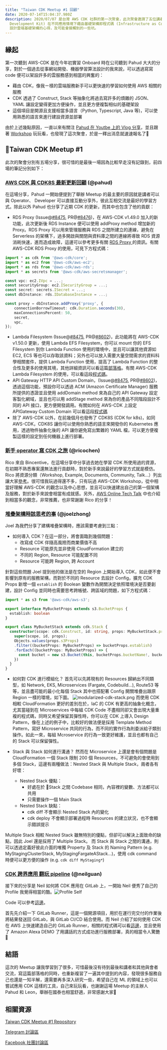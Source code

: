 ```yaml
---
title: "Taiwan CDK Meetup #1 回顧"
date: 2020-07-14T15:04:37.980Z
description: 2020/07/07 是台灣 AWS CDK 社群的第一次聚會，此次聚會邀請了五位講者分享使用 CDK (Cloud
  Development Kit) 在不同應用情境下藉由基礎架構即程式碼 (Infrastructure as Code，IaC)
  設計雲端基礎架構的心得，及可能會接觸到的一些坑。
---
```

## 緣起

第一次聽到 AWS-CDK 是在今年初實習 Onboard 時在公司聽到 Pahud 大大的分享，對於一個過去從事網站開發、機器學習算法設計的我來說，可以透過寫寫 code 便可以架設許多的雲服務感到相當的興奮的：

* 藉由 CDK，像我ㄧ樣的雲端服務新手可以更快速的學習如何使用 AWS 相關的服務
* CDK 透過了 Construct, Stack 等抽象化將過去寫許多的煩雜的 JSON、YAML 讓設定變得更加方便操作，並且更方便複製相似的基礎架設
* 這個項目是開源且支援相當多語言（Python, Typescript, Java 等)，可以使用熟悉的語言來進行建設資源並部署

由於上述幾點原因，一直以來有關注 [Pahud 在 Youtbe 上的 Vlog 分享](https://pahud.dev)，並且跟著 [Workshop](https://cdkworkshop.com/) 玩玩看，也發現了這次聚會，於是一釋出消息就速速報名了🙌

## Taiwan CDK Meetup #1

此次的聚會分別有五場分享，很可惜的是最後一場因為比較早走沒有記錄到，前四場的筆記分別如下：

### [AWS CDK 與 CDK8S 最新更新回顧](https://hackmd.io/@pahud/taiwan-cdk-meetup-01-pahud/) (@pahud)

   在這場分享，Pahud 一開始便提到了舉辦 Meetup 的最主要的原因就是講者可以與 Operator、 Developer 可以直接互動分享外，彼此互相交流是最好的學習方式。除此以外 Pahud 也分享了近期 CDK 的更新，而其中也包含了他的貢獻：

  -  RDS Proxy (Issue@[\#8475](https://github.com/aws/aws-cdk/issues/8475), PR@[\#8476](https://github.com/aws/aws-cdk/pull/8476))，在 AWS-CDK v1.49.0 加入的新功能，此次更新後 RDS Instance 便可以使用 addProxy method 增加新的 Proxy。RDS Proxy 可以用來管理服務與 RDS 之間所建立的連線，避免在 Serverless 的架構下，過多開啟與關閉與資料庫之間的連線將導致 RDS 資源消耗快速，進而造成故障，這邊可以參考更多有關 [RDS Proxy ](https://docs.aws.amazon.com/AmazonRDS/latest/AuroraUserGuide/rds-proxy.html)的資訊。有關 AWS-CDK RDS Proxy 的使用，可見下方程式碼：

```typescript
import * as cdk from '@aws-cdk/core';
import * as ec2 from '@aws-cdk/aws-ec2';
import * as rds from '@aws-cdk/aws-rds';
import * as secrets from '@aws-cdk/aws-secretsmanager';

const vpc: ec2.IVpc = ...;
const securityGroup: ec2.ISecurityGroup = ...;
const secret: secrets.ISecret = ...;
const dbInstance: rds.IDatabaseInstance = ...;

const proxy = dbInstance.addProxy('proxy', {
    connectionBorrowTimeout: cdk.Duration.seconds(30),
    maxConnectionsPercent: 50,
    secret,
    vpc,
});
```
   -  Lambda Filesystem (Issue@[\#8475](https://github.com/aws/aws-cdk/issues/8595), PR@[\#8602](https://github.com/aws/aws-cdk/pull/8602))，此功能將在 AWS-CDK v1.50.0 更新，使用 Lambda EFS Filesystem，你可以 mount 你的 EFS Filesystem 到你 Lambda Function 使用的環境中，並且可以讓其他資源如 EC2, ECS 等也可以存取該資料；另外也可以放入需要大量空間需求的資料科學相關套件，提供 Lambda Function 使用，提高了 Lambda Function 的整合性及更多的使用其境，其他詳細資訊可以看這篇[部落格](https://aws.amazon.com/tw/blogs/aws/new-a-shared-file-system-for-your-lambda-functions/)。有關 AWS-CDK Lambda Filesystem 的使用，可以看這段[程式碼](https://github.com/aws/aws-cdk/tree/master/packages/%40aws-cdk/aws-lambda#filesystem-access)。
   - API Gateway HTTP API Custom Domain，(Issue@[\#8475](https://github.com/aws/aws-cdk/issues/7847), PR@[\#8602](https://github.com/aws/aws-cdk/pull/8027))，透過這個功能，預設你可以透過 ACM (Amazon Certificate Manager) 服務所提供的憑證並且使用 addDomain method 來為自己的 API Gateway 設定客製化網域，並且也可以用 addStage method 來為你的產品不同階段設計不同的 API 接口，更方便開發調用。有關如何在 AWS-CDK 上設定 APIGateway Custom Domain 可以看這段[程式碼](https://github.com/aws/aws-cdk/tree/master/packages/%40aws-cdk/aws-apigatewayv2#custom-domain)
  - 除了 AWS-CDK 以外，在前幾個月也發佈了 CDK8S (CDK for k8s)，如同 AWS-CDK，CDK8S 讓你可以使用你熟悉的語言來開發你的 Kubernetes 應用，透過物件抽象化後的 API 讓你避免寫出繁雜的 YAML 檔，可以更方便複製這樣的設定到任何機器上進行部署。

### [新手 operator 寫 CDK 之旅](https://github.com/cdkmeetup/taiwan-meetup-july2020/blob/master/02-ricochen/rookie-operators-cdk-journey.pdf) (@ricochen)

Rico 來自 Bincentive，在這場分享中分享過去她在學習 CDK 所使用過的資源，在初期不熟悉專案還無法進行貢獻時，對於新手來說最好的學習方式就是模仿。Rico 將資源分類（Workshop, Example, Documents, Community, Talk...）列出讓大家[參考](https://github.com/cdkmeetup/taiwan-meetup-july2020/tree/master/02-ricochen)。很可惜我玩過得還不多，只有玩過 AWS-CDK Workshop，從中相當好理解 AWS-CDK 的觀念以及中心思想，並且可以快速建出自己的第一個架構及服務，對於新手來說會相當有成就感。另外，[AWS Online Tech Talk](https://www.youtube.com/watch?v=ZWCvNFUN-sU) 中也介紹到相當多的觀念，非常推薦，也非常謝謝 Rico 的分享！

### [堆疊架構時該思考的事](https://github.com/cdkmeetup/taiwan-meetup-july2020/blob/master/03-joelzhong/cdk.pdf) (@joelzhong)

Joel 為我們分享了建構堆疊架構時，應該需要考慮到三點：
- 如何導入 CDK？在這一部分，將會面臨到幾個問題：
    - 改寫成 CDK 伴隨高風險而商業價值不高
    - Resource 可能原先並非使用 CloudFormation 建立的
    - 不同的 Region, Resource 可能配置不同
    - Resource 可能跨 Region, 跨 Account

針對這些問題 Joel 提到他的做法是在空的 Region 上開始導入 CDK，如此便不會影響到原有的服務架構，而對於不同的 Resource 去設計 Config，擴充 CDK Props 新增一個 `establish` 的 Boolean 變數作為開關決定依照環境決是否要創建，設計 Config 並同時也需要思考跨帳號、跨區域的問題，如下方程式碼：
```typescript
import * as s3 from '@aws-cdk/aws-s3';

export interface MyBucketProps extends s3.BucketProps {
  establish: boolean
}
```
```typescript
export class MyBucketStack extends cdk.Stack {
  constructor(scope: cdk.Construct, id: string, props: MyBucketStack.props) {
    super(scope, id, props);
    Objects.values(props.s3Props)
    .filter((bucketProps: MyBucketProps) => bucketProps.establish)
    .forEach((bucketProps: MyBucketProps) => {
      const bucket = new s3.Bucket(this, bucketProps.bucketName!, bucketProps);
    })
  }
}
``` 
- 如何對 CDK 進行模組化？
首先可以先將現有的 Resources 歸納出不同類型，如 Network, EKS, Microservices (Fargate, Codebuild...), Route53 等等，並且盡可能的最小化每個 Stack 其中也搭配著 Config 開關堆疊出跟原 Region 一樣的環境，如下圖。
![modularized-cdk-stack.png](/img/modularized-cdk-stack.png)
而使用 CDK 相較 CloudFormation 更好的差別在於，IaC 的 CDK 有更高的抽象化概念，尤其當碰到在 Microservices 中每組 CDK Code 不盡相同卻又會出現大量重複的程式碼，同時又希望保留其彈性時，你可以在 CDK 上導入 Design Pattern，像在上述的例子中，比較好的做法便是採用 Template Method Pattern，寫好 Microservice 共同的行為，而不同的實作行為則委派給子類別操作。如此一來，每組 Mcroservice 的行為一致更好維護，並且也都有自己的 Stack 可以保留彈性。

- Stack 與 Stack 如何進行溝通？
然而在 Microservice 上還是會有個問題是 CloudFormation 一個 Stack 限制 200 個 Resources，不可避免的會使用到多個 Stack，這邊有兩種做法：Nested Stack 與 Multiple Stack，兩者各有好壞：
  - Nested Stack 優點：
    - 好處在於 Stack 之間 Codebase 相同，內容裡的變數、方法都可以共用
    - 只需要操作一個 Main Stack
  - Nested Stack 缺點：
    - cdk diff 不會顯示 Nested Stack 內的變化
    - cdk deploy 不會顯示部署過程時 Resources 的建立狀況，也不會顯示錯誤提示

Multiple Stack 相較 Nested Stack 雖無特別的優點，但卻可以解決上面致命的缺點，因此 Joel 還是採用了 Multiple Stack。
而 Stack 與 Stack 之間的溝通，則可以透過定義好彼此介面的唯獨 Property 及 Stack 的 Naming Pattern (e.g. MyStagingClusterStack, MyStagingFargateAStack...)，使用 cdk command 時便可以更方便的操作 (e.g. `cdk diff MyStaging*`)

### [CDK 跨界應用 翻玩 pipeline](https://github.com/cdkmeetup/taiwan-meetup-july2020/blob/master/04-neilguan/AWS%20CDK%20%20Meetup%20Taipei.pdf) (@neilguan)

接下來的分享是 Neil 如何將 CDK 應用在 GitLab 上，一開始 Neil 便秀了自己的 Profile 我覺得相當的酷。![Profile Self](https://gitlab.com/aws_cdk/aws-cdk-meetup/-/raw/master/png2.png)

Code 可以參考[這邊](https://gitlab.com/aws_cdk/aws-cdk-meetup)。

首先先介紹一下 GitLab Runner，這是一個開源項目，用於在運行完交付的作業後將結果發送回 GitLab，與 GitLab CI/CD 結合使用。而 Neil 介紹了如何使用 CDK 在 AWS 上快速建造自己的 GitLab Runner，相關的程式碼可以看[這邊](https://github.com/guan840912/cdk-gitlab-runner)，並且使用了 Amazon Alexa DEMO 了用講話的方式成功進行服務部署，真的相當令人驚艷🤩 

## 結語
這次的 Meetup 讓我學習到了很多，可惜最後沒有待到最後和講者和其他與會者交流，寫這篇部落格的同時，也重新複習了一遍其中提到的內容，發現很多服務自己也還是一知半解，還需要再多深入研究一些，希望自己在 ML 的領域上也可以嘗試應用 CDK 這樣的工具，自己來玩玩看，也謝謝這場 Meetup 的主辦人 Pahud 和 Leon，舉辦在國泰也相當舒適，非常感謝大家🙏

## 相關資源

[Taiwan CDK Meetup #1 Repository](https://github.com/cdkmeetup/taiwan-meetup-july2020)

[Telegram 討論區](https://t.me/AWSCDK)

[Facebook 社團討論區](https://www.facebook.com/groups/cdkmeetuptw/permalink/821680575026249/)